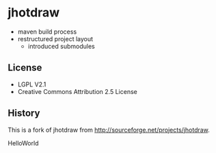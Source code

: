 # jhotdraw

* maven build process
* restructured project layout
  * introduced submodules

## License

* LGPL V2.1
* Creative Commons Attribution 2.5 License

## History 

This is a fork of jhotdraw from http://sourceforge.net/projects/jhotdraw.

HelloWorld 
